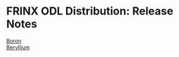 # FRINX ODL Distribution: Release Notes

[Boron](Release_Notes/Boron.md)  
[Beryllium](Release_Notes/Beryllium.md) 


